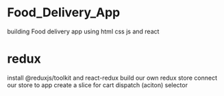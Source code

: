 # Food_Delivery_App
building Food delivery app using html css js and react


# redux
install @reduxjs/toolkit and react-redux
build our own redux store
connect our store to app 
create a slice for cart
dispatch (aciton)
selector